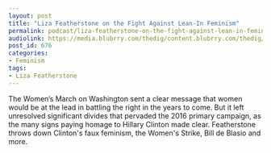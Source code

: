 ```yaml
---
layout: post
title: "Liza Featherstone on the Fight Against Lean-In Feminism"
permalink: podcast/liza-featherstone-on-the-fight-against-lean-in-feminism/
audiolink: https://media.blubrry.com/thedig/content.blubrry.com/thedig/The_Dig_-_EP_25_-_Featherstone.mp3
post_id: 676
categories: 
- Feminism
tags: 
- Liza Featherstone
---
```


The Women’s March on Washington sent a clear message that women would be at the lead in battling the right in the years to come. But it left unresolved significant divides that pervaded the 2016 primary campaign, as the many signs paying homage to Hillary Clinton made clear. Featherstone throws down Clinton's faux feminism, the Women's Strike, Bill de Blasio and more.